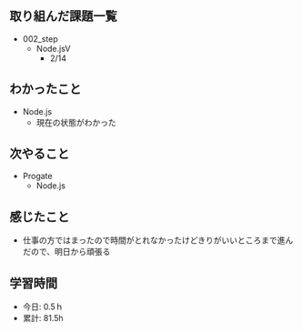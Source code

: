 ## 取り組んだ課題一覧
- 002_step
  - Node.jsⅤ
    - 2/14
   
## わかったこと
- Node.js
  - 現在の状態がわかった
 
## 次やること
- Progate
  - Node.js
    
## 感じたこと
- 仕事の方ではまったので時間がとれなかったけどきりがいいところまで進んだので、明日から頑張る
  
## 学習時間
- 今日: 0.5ｈ
- 累計: 81.5h
